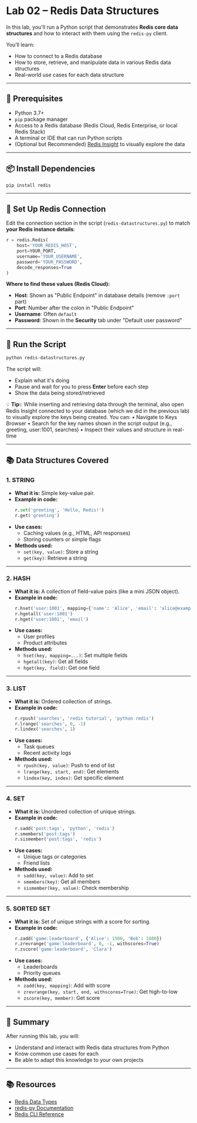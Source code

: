 # Lab 02 – Redis Data Structures

In this lab, you'll run a Python script that demonstrates **Redis core data structures** and how to interact with them using the `redis-py` client.

You’ll learn:
- How to connect to a Redis database
- How to store, retrieve, and manipulate data in various Redis data structures
- Real-world use cases for each data structure

---

## 🧩 Prerequisites

- Python 3.7+
- `pip` package manager
- Access to a Redis database (Redis Cloud, Redis Enterprise, or local Redis Stack)
- A terminal or IDE that can run Python scripts
- (Optional but Recommended) [Redis Insight](https://redis.io/insight/) to visually explore the data

---

## 📦 Install Dependencies

```bash
pip install redis
```

---

## 🔗 Set Up Redis Connection

Edit the connection section in the script (`redis-datastructures.py`) to match **your Redis instance details**:

```python
r = redis.Redis(
    host='YOUR_REDIS_HOST',
    port=YOUR_PORT,             
    username='YOUR_USERNAME',   
    password='YOUR_PASSWORD',   
    decode_responses=True
)
```

**Where to find these values (Redis Cloud):**
- **Host**: Shown as "Public Endpoint" in database details (remove `:port` part)
- **Port**: Number after the colon in "Public Endpoint"
- **Username**: Often `default`
- **Password**: Shown in the **Security** tab under "Default user password"

---

## 🚀 Run the Script

```bash
python redis-datastructures.py
```

The script will:
- Explain what it's doing
- Pause and wait for you to press **Enter** before each step
- Show the data being stored/retrieved


💡 **Tip:**: While inserting and retrieving data through the terminal, also open Redis Insight connected to your database (which we did in the previous lab) to visually explore the keys being created. You can:
	•	Navigate to Keys Browser
	•	Search for the key names shown in the script output (e.g., greeting, user:1001, searches)
	•	Inspect their values and structure in real-time

---

## 📚 Data Structures Covered

### 1. STRING
- **What it is:** Simple key-value pair.
- **Example in code:**  
  ```python
  r.set('greeting', 'Hello, Redis!')
  r.get('greeting')
  ```
- **Use cases:**
  - Caching values (e.g., HTML, API responses)
  - Storing counters or simple flags
- **Methods used:**
  - `set(key, value)`: Store a string
  - `get(key)`: Retrieve a string

---

### 2. HASH
- **What it is:** A collection of field-value pairs (like a mini JSON object).
- **Example in code:**  
  ```python
  r.hset('user:1001', mapping={'name': 'Alice', 'email': 'alice@example.com'})
  r.hgetall('user:1001')
  r.hget('user:1001', 'email')
  ```
- **Use cases:**
  - User profiles
  - Product attributes
- **Methods used:**
  - `hset(key, mapping=...)`: Set multiple fields
  - `hgetall(key)`: Get all fields
  - `hget(key, field)`: Get one field

---

### 3. LIST
- **What it is:** Ordered collection of strings.
- **Example in code:**  
  ```python
  r.rpush('searches', 'redis tutorial', 'python redis')
  r.lrange('searches', 0, -1)
  r.lindex('searches', 1)
  ```
- **Use cases:**
  - Task queues
  - Recent activity logs
- **Methods used:**
  - `rpush(key, value)`: Push to end of list
  - `lrange(key, start, end)`: Get elements
  - `lindex(key, index)`: Get specific element

---

### 4. SET
- **What it is:** Unordered collection of unique strings.
- **Example in code:**  
  ```python
  r.sadd('post:tags', 'python', 'redis')
  r.smembers('post:tags')
  r.sismember('post:tags', 'redis')
  ```
- **Use cases:**
  - Unique tags or categories
  - Friend lists
- **Methods used:**
  - `sadd(key, value)`: Add to set
  - `smembers(key)`: Get all members
  - `sismember(key, value)`: Check membership

---

### 5. SORTED SET
- **What it is:** Set of unique strings with a score for sorting.
- **Example in code:**  
  ```python
  r.zadd('game:leaderboard', {'Alice': 1500, 'Bob': 1800})
  r.zrevrange('game:leaderboard', 0, -1, withscores=True)
  r.zscore('game:leaderboard', 'Clara')
  ```
- **Use cases:**
  - Leaderboards
  - Priority queues
- **Methods used:**
  - `zadd(key, mapping)`: Add with score
  - `zrevrange(key, start, end, withscores=True)`: Get high-to-low
  - `zscore(key, member)`: Get score


---

## 🎯 Summary

After running this lab, you will:
- Understand and interact with Redis data structures from Python
- Know common use cases for each
- Be able to adapt this knowledge to your own projects

---

## 📚 Resources

- [Redis Data Types](https://redis.io/docs/latest/develop/data-types/)
- [redis-py Documentation](https://redis-py.readthedocs.io/en/stable/)
- [Redis CLI Reference](https://redis.io/commands/)
